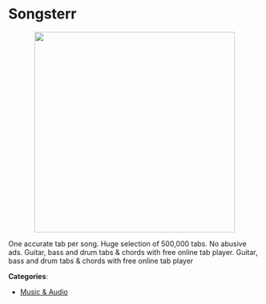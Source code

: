 # Songsterr
<p align="center">
    <img width="400" src="https://raw.githubusercontent.com/apis-list/apis-list/apis/songsterr/logo_256x256.png" />
</p>

One accurate tab per song. Huge selection of 500,000 tabs. No abusive ads.  Guitar, bass and drum tabs & chords with free online tab player. Guitar, bass and drum tabs & chords with free online tab player



**Categories**:

- [Music & Audio](https://github.com/apis-list/apis-list#music-and-audio)



